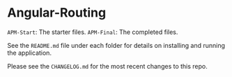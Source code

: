 # Angular-Routing

`APM-Start`: The starter files. 
`APM-Final`: The completed files. 

See the `README.md` file under each folder for details on installing and running the application.

Please see the `CHANGELOG.md` for the most recent changes to this repo.
